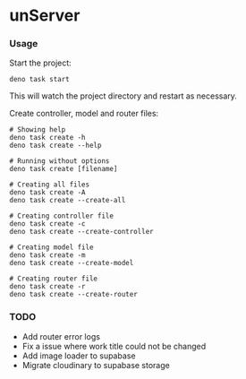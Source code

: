 # unServer

### Usage

Start the project:

```
deno task start
```

This will watch the project directory and restart as necessary.

Create controller, model and router files:

```
# Showing help
deno task create -h
deno task create --help

# Running without options
deno task create [filename]

# Creating all files
deno task create -A
deno task create --create-all

# Creating controller file
deno task create -c
deno task create --create-controller

# Creating model file
deno task create -m
deno task create --create-model

# Creating router file
deno task create -r
deno task create --create-router
```

### TODO

- Add router error logs
- Fix a issue where work title could not be changed
- Add image loader to supabase
- Migrate cloudinary to supabase storage
